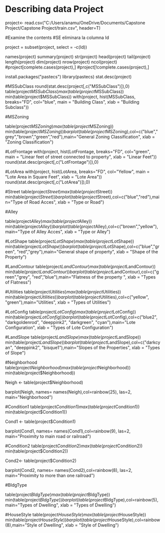 # Describing data Project

project<- read.csv("C:/Users/anamu/OneDrive/Documents/Capstone Project/Capstone Project/train.csv",  header=T)

#Examine the contents
#SE eliminara la columna Id

project = subset(project, select = -c(Id))

names(project) 
summary(project)
str(project)
head(project)
tail(project)
length(project)
dim(project)
nrow(project)
ncol(project)
#project[complete.cases(project),]
#project[!complete.cases(project),]


install.packages("pastecs")
library(pastecs)
stat.desc(project)


#MSSubClass
round(stat.desc(project[,c("MSSubClass")]),0)
table(project$MSSubClass)
max(table(project$MSSubClass))
min(table(project$MSSubClass))
with(project, hist(MSSubClass, breaks="FD", col="blue",  main = "Building Class", xlab = "Building Subclass"))


#MSZoning

table(project$MSZoning)
max(table(project$MSZoning))
min(table(project$MSZoning))
barplot(table(project$MSZoning),col=c("blue","grey","brown","green","red"),main="General Zoning Classification",  xlab = "Zoning Classification") 


#LotFrontage
with(project, hist(LotFrontage, breaks="FD", col="green",  main = "Linear feet of street connected to property", xlab = "Linear Feet"))
round(stat.desc(project[,c("LotFrontage")]),0)


#LotArea
with(project, hist(LotArea, breaks="FD", col="Yellow",  main = "Lote Area in Square Feet", xlab = "Lote Area"))
round(stat.desc(project[,c("LotArea")]),0)


#Street
table(project$Street)
max(table(project$Street))
min(table(project$Street))
barplot(table(project$Street),col=c("blue","red"),main="Type of Road Acces",  xlab = "Type or Road") 

#Alley

table(project$Alley)
max(table(project$Alley))
min(table(project$Alley))
barplot(table(project$Alley),col=c("brown","yellow"),main="Type of Alley Acces",  xlab = "Type or Alley") 

#LotShape
table(project$LotShape)
max(table(project$LotShape))
min(table(project$LotShape))
barplot(table(project$LotShape),col=c("blue","green", "red","grey"),main="General shape of property",  xlab = "Shape of the Property") 

#LandContour
table(project$LandContour)
max(table(project$LandContour))
min(table(project$LandContour))
barplot(table(project$LandContour),col=c("green","grey", "red","blue"),main="Flatness of the property ",  xlab = "Types of Flatness") 

#Utilities
table(project$Utilities)
max(table(project$Utilities))
min(table(project$Utilities))
barplot(table(project$Utilities),col=c("yellow", "green"),main="Utilities",  xlab = "Types of Utilities") 


#LotConfig
table(project$LotConfig)
max(table(project$LotConfig))
min(table(project$LotConfig))
barplot(table(project$LotConfig),col=c("blue2", "darkgoldenrod", "deeppink2", "darkgreen", "cyan"),main="Lote Configuration",  xlab = "Types of Lote Configuration") 


#LandSlope
table(project$LandSlope)
max(table(project$LandSlope))
min(table(project$LandSlope))
barplot(table(project$LandSlope),col=c("darkcyan", "deeppink2", "bisque1"),main="Slopes of the Properties",  xlab = "Types of Slope") 

#Neighborhood
table(project$Neighborhood)
max(table(project$Neighborhood))
min(table(project$Neighborhood))
 
Neigh <- table(project$Neighborhood)

barplot(Neigh, names= names(Neigh),col=rainbow(25), las=2, main="Neighborhood") 

#Condition1
table(project$Condition1)
max(table(project$Condition1))
min(table(project$Condition1))

Cond1 <- table(project$Condition1)

barplot(Cond1, names= names(Cond1),col=rainbow(9), las=2, main="Proximity to main road or railroad") 


#Condition2
table(project$Condition2)
max(table(project$Condition2))
min(table(project$Condition2))

Cond2<- table(project$Condition2)

barplot(Cond2, names= names(Cond2),col=rainbow(8), las=2, main="Proximity to more than one railroad") 


#BldgType

table(project$BldgType)
max(table(project$BldgType))
min(table(project$BldgType))
barplot(table(project$BldgType),col=rainbow(5),main="Types of Dwelling",  xlab = "Types of Dwelling") 



#HouseStyle
table(project$HouseStyle)
max(table(project$HouseStyle))
min(table(project$HouseStyle))
barplot(table(project$HouseStyle),col=rainbow(8),main="Style of Dwelling",  xlab = "Style of Dwelling") 




